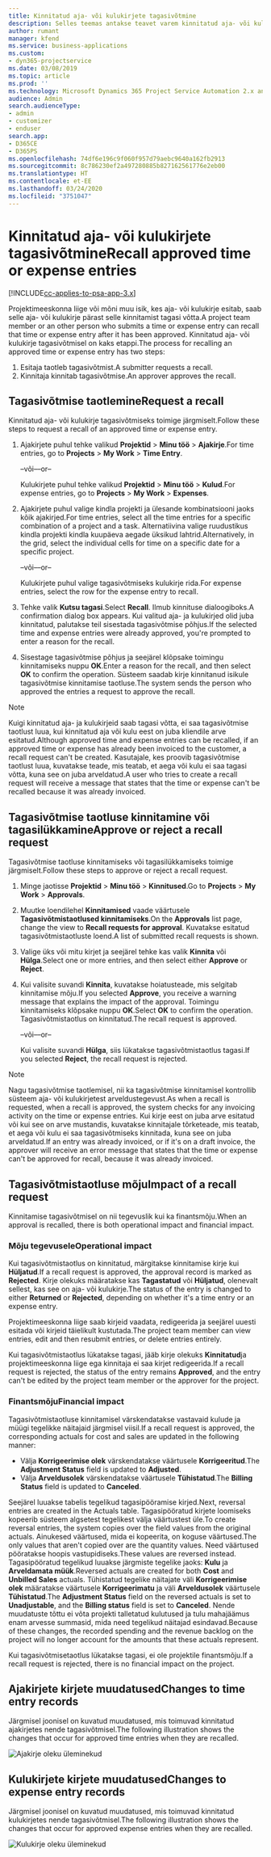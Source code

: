 ```yaml
---
title: Kinnitatud aja- või kulukirjete tagasivõtmine
description: Selles teemas antakse teavet varem kinnitatud aja- või kulukirjete tagasivõtmise kohta.
author: rumant
manager: kfend
ms.service: business-applications
ms.custom:
- dyn365-projectservice
ms.date: 03/08/2019
ms.topic: article
ms.prod: ''
ms.technology: Microsoft Dynamics 365 Project Service Automation 2.x and 3.x
audience: Admin
search.audienceType:
- admin
- customizer
- enduser
search.app:
- D365CE
- D365PS
ms.openlocfilehash: 74df6e196c9f060f957d79aebc9640a162fb2913
ms.sourcegitcommit: 8c786230ef2a497280885b827162561776e2eb00
ms.translationtype: HT
ms.contentlocale: et-EE
ms.lasthandoff: 03/24/2020
ms.locfileid: "3751047"
---
```

# <a name="recall-approved-time-or-expense-entries"></a><span data-ttu-id="18a79-103">Kinnitatud aja- või kulukirjete tagasivõtmine</span><span class="sxs-lookup"><span data-stu-id="18a79-103">Recall approved time or expense entries</span></span>

[!INCLUDE[cc-applies-to-psa-app-3.x](../includes/cc-applies-to-psa-app-3x.md)]

<span data-ttu-id="18a79-104">Projektimeeskonna liige või mõni muu isik, kes aja- või kulukirje esitab, saab selle aja- või kulukirje pärast selle kinnitamist tagasi võtta.</span><span class="sxs-lookup"><span data-stu-id="18a79-104">A project team member or an other person who submits a time or expense entry can recall that time or expense entry after it has been approved.</span></span> <span data-ttu-id="18a79-105">Kinnitatud aja- või kulukirje tagasivõtmisel on kaks etappi.</span><span class="sxs-lookup"><span data-stu-id="18a79-105">The process for recalling an approved time or expense entry has two steps:</span></span>

1. <span data-ttu-id="18a79-106">Esitaja taotleb tagasivõtmist.</span><span class="sxs-lookup"><span data-stu-id="18a79-106">A submitter requests a recall.</span></span>
2. <span data-ttu-id="18a79-107">Kinnitaja kinnitab tagasivõtmise.</span><span class="sxs-lookup"><span data-stu-id="18a79-107">An approver approves the recall.</span></span>

## <a name="request-a-recall"></a><span data-ttu-id="18a79-108">Tagasivõtmise taotlemine</span><span class="sxs-lookup"><span data-stu-id="18a79-108">Request a recall</span></span>

<span data-ttu-id="18a79-109">Kinnitatud aja- või kulukirje tagasivõtmiseks toimige järgmiselt.</span><span class="sxs-lookup"><span data-stu-id="18a79-109">Follow these steps to request a recall of an approved time or expense entry.</span></span>

1. <span data-ttu-id="18a79-110">Ajakirjete puhul tehke valikud **Projektid** \> **Minu töö** \> **Ajakirje**.</span><span class="sxs-lookup"><span data-stu-id="18a79-110">For time entries, go to **Projects** \> **My Work** \> **Time Entry**.</span></span>

    <span data-ttu-id="18a79-111">–või–</span><span class="sxs-lookup"><span data-stu-id="18a79-111">–or–</span></span>

    <span data-ttu-id="18a79-112">Kulukirjete puhul tehke valikud **Projektid** \> **Minu töö** \> **Kulud**.</span><span class="sxs-lookup"><span data-stu-id="18a79-112">For expense entries, go to **Projects** \> **My Work** \> **Expenses**.</span></span>

2. <span data-ttu-id="18a79-113">Ajakirjete puhul valige kindla projekti ja ülesande kombinatsiooni jaoks kõik ajakirjed.</span><span class="sxs-lookup"><span data-stu-id="18a79-113">For time entries, select all the time entries for a specific combination of a project and a task.</span></span> <span data-ttu-id="18a79-114">Alternatiivina valige ruudustikus kindla projekti kindla kuupäeva aegade üksikud lahtrid.</span><span class="sxs-lookup"><span data-stu-id="18a79-114">Alternatively, in the grid, select the individual cells for time on a specific date for a specific project.</span></span>

    <span data-ttu-id="18a79-115">–või–</span><span class="sxs-lookup"><span data-stu-id="18a79-115">–or–</span></span>

    <span data-ttu-id="18a79-116">Kulukirjete puhul valige tagasivõtmiseks kulukirje rida.</span><span class="sxs-lookup"><span data-stu-id="18a79-116">For expense entries, select the row for the expense entry to recall.</span></span>

3. <span data-ttu-id="18a79-117">Tehke valik **Kutsu tagasi**.</span><span class="sxs-lookup"><span data-stu-id="18a79-117">Select **Recall**.</span></span> <span data-ttu-id="18a79-118">Ilmub kinnituse dialoogiboks.</span><span class="sxs-lookup"><span data-stu-id="18a79-118">A confirmation dialog box appears.</span></span> <span data-ttu-id="18a79-119">Kui valitud aja- ja kulukirjed olid juba kinnitatud, palutakse teil sisestada tagasivõtmise põhjus.</span><span class="sxs-lookup"><span data-stu-id="18a79-119">If the selected time and expense entries were already approved, you're prompted to enter a reason for the recall.</span></span>
4. <span data-ttu-id="18a79-120">Sisestage tagasivõtmise põhjus ja seejärel klõpsake toimingu kinnitamiseks nuppu **OK**.</span><span class="sxs-lookup"><span data-stu-id="18a79-120">Enter a reason for the recall, and then select **OK** to confirm the operation.</span></span> <span data-ttu-id="18a79-121">Süsteem saadab kirje kinnitanud isikule tagasivõtmise kinnitamise taotluse.</span><span class="sxs-lookup"><span data-stu-id="18a79-121">The system sends the person who approved the entries a request to approve the recall.</span></span>

> [!NOTE]
> <span data-ttu-id="18a79-122">Kuigi kinnitatud aja- ja kulukirjeid saab tagasi võtta, ei saa tagasivõtmise taotlust luua, kui kinnitatud aja või kulu eest on juba kliendile arve esitatud.</span><span class="sxs-lookup"><span data-stu-id="18a79-122">Although approved time and expense entries can be recalled, if an approved time or expense has already been invoiced to the customer, a recall request can't be created.</span></span> <span data-ttu-id="18a79-123">Kasutajale, kes proovib tagasivõtmise taotlust luua, kuvatakse teade, mis teatab, et aega või kulu ei saa tagasi võtta, kuna see on juba arveldatud.</span><span class="sxs-lookup"><span data-stu-id="18a79-123">A user who tries to create a recall request will receive a message that states that the time or expense can't be recalled because it was already invoiced.</span></span>

## <a name="approve-or-reject-a-recall-request"></a><span data-ttu-id="18a79-124">Tagasivõtmise taotluse kinnitamine või tagasilükkamine</span><span class="sxs-lookup"><span data-stu-id="18a79-124">Approve or reject a recall request</span></span>

<span data-ttu-id="18a79-125">Tagasivõtmise taotluse kinnitamiseks või tagasilükkamiseks toimige järgmiselt.</span><span class="sxs-lookup"><span data-stu-id="18a79-125">Follow these steps to approve or reject a recall request.</span></span>

1. <span data-ttu-id="18a79-126">Minge jaotisse **Projektid** \> **Minu töö** \> **Kinnitused**.</span><span class="sxs-lookup"><span data-stu-id="18a79-126">Go to **Projects** \> **My Work** \> **Approvals**.</span></span>
2. <span data-ttu-id="18a79-127">Muutke loendilehel **Kinnitamised** vaade väärtusele **Tagasivõtmistaotlused kinnitamiseks**.</span><span class="sxs-lookup"><span data-stu-id="18a79-127">On the **Approvals** list page, change the view to **Recall requests for approval**.</span></span> <span data-ttu-id="18a79-128">Kuvatakse esitatud tagasivõtmistaotluste loend.</span><span class="sxs-lookup"><span data-stu-id="18a79-128">A list of submitted recall requests is shown.</span></span>
3. <span data-ttu-id="18a79-129">Valige üks või mitu kirjet ja seejärel tehke kas valik **Kinnita** või **Hülga**.</span><span class="sxs-lookup"><span data-stu-id="18a79-129">Select one or more entries, and then select either **Approve** or **Reject**.</span></span>
4. <span data-ttu-id="18a79-130">Kui valisite suvandi **Kinnita**, kuvatakse hoiatusteade, mis selgitab kinnitamise mõju.</span><span class="sxs-lookup"><span data-stu-id="18a79-130">If you selected **Approve**, you receive a warning message that explains the impact of the approval.</span></span> <span data-ttu-id="18a79-131">Toimingu kinnitamiseks klõpsake nuppu **OK**.</span><span class="sxs-lookup"><span data-stu-id="18a79-131">Select **OK** to confirm the operation.</span></span> <span data-ttu-id="18a79-132">Tagasivõtmistaotlus on kinnitatud.</span><span class="sxs-lookup"><span data-stu-id="18a79-132">The recall request is approved.</span></span>

    <span data-ttu-id="18a79-133">–või–</span><span class="sxs-lookup"><span data-stu-id="18a79-133">–or–</span></span>

    <span data-ttu-id="18a79-134">Kui valisite suvandi **Hülga**, siis lükatakse tagasivõtmistaotlus tagasi.</span><span class="sxs-lookup"><span data-stu-id="18a79-134">If you selected **Reject**, the recall request is rejected.</span></span>

> [!NOTE]
> <span data-ttu-id="18a79-135">Nagu tagasivõtmise taotlemisel, nii ka tagasivõtmise kinnitamisel kontrollib süsteem aja- või kulukirjetest arveldustegevust.</span><span class="sxs-lookup"><span data-stu-id="18a79-135">As when a recall is requested, when a recall is approved, the system checks for any invoicing activity on the time or expense entries.</span></span> <span data-ttu-id="18a79-136">Kui kirje eest on juba arve esitatud või kui see on arve mustandis, kuvatakse kinnitajale tõrketeade, mis teatab, et aega või kulu ei saa tagasivõtmiseks kinnitada, kuna see on juba arveldatud.</span><span class="sxs-lookup"><span data-stu-id="18a79-136">If an entry was already invoiced, or if it's on a draft invoice, the approver will receive an error message that states that the time or expense can't be approved for recall, because it was already invoiced.</span></span>

## <a name="impact-of-a-recall-request"></a><span data-ttu-id="18a79-137">Tagasivõtmistaotluse mõju</span><span class="sxs-lookup"><span data-stu-id="18a79-137">Impact of a recall request</span></span>

<span data-ttu-id="18a79-138">Kinnitamise tagasivõtmisel on nii tegevuslik kui ka finantsmõju.</span><span class="sxs-lookup"><span data-stu-id="18a79-138">When an approval is recalled, there is both operational impact and financial impact.</span></span>

### <a name="operational-impact"></a><span data-ttu-id="18a79-139">Mõju tegevusele</span><span class="sxs-lookup"><span data-stu-id="18a79-139">Operational impact</span></span>

<span data-ttu-id="18a79-140">Kui tagasivõtmistaotlus on kinnitatud, märgitakse kinnitamise kirje kui **Hüljatud**.</span><span class="sxs-lookup"><span data-stu-id="18a79-140">If a recall request is approved, the approval record is marked as **Rejected**.</span></span> <span data-ttu-id="18a79-141">Kirje olekuks määratakse kas **Tagastatud** või **Hüljatud**, olenevalt sellest, kas see on aja- või kulukirje.</span><span class="sxs-lookup"><span data-stu-id="18a79-141">The status of the entry is changed to either **Returned** or **Rejected**, depending on whether it's a time entry or an expense entry.</span></span>

<span data-ttu-id="18a79-142">Projektimeeskonna liige saab kirjeid vaadata, redigeerida ja seejärel uuesti esitada või kirjeid täielikult kustutada.</span><span class="sxs-lookup"><span data-stu-id="18a79-142">The project team member can view entries, edit and then resubmit entries, or delete entries entirely.</span></span>

<span data-ttu-id="18a79-143">Kui tagasivõtmistaotlus lükatakse tagasi, jääb kirje olekuks **Kinnitatud**ja projektimeeskonna liige ega kinnitaja ei saa kirjet redigeerida.</span><span class="sxs-lookup"><span data-stu-id="18a79-143">If a recall request is rejected, the status of the entry remains **Approved**, and the entry can't be edited by the project team member or the approver for the project.</span></span>

### <a name="financial-impact"></a><span data-ttu-id="18a79-144">Finantsmõju</span><span class="sxs-lookup"><span data-stu-id="18a79-144">Financial impact</span></span>

<span data-ttu-id="18a79-145">Tagasivõtmistaotluse kinnitamisel värskendatakse vastavaid kulude ja müügi tegelikke näitajaid järgmisel viisil.</span><span class="sxs-lookup"><span data-stu-id="18a79-145">If a recall request is approved, the corresponding actuals for cost and sales are updated in the following manner:</span></span>

- <span data-ttu-id="18a79-146">Välja **Korrigeerimise olek** värskendatakse väärtusele **Korrigeeritud**.</span><span class="sxs-lookup"><span data-stu-id="18a79-146">The **Adjustment Status** field is updated to **Adjusted**.</span></span>
- <span data-ttu-id="18a79-147">Välja **Arveldusolek** värskendatakse väärtusele **Tühistatud**.</span><span class="sxs-lookup"><span data-stu-id="18a79-147">The **Billing Status** field is updated to **Canceled**.</span></span>

<span data-ttu-id="18a79-148">Seejärel luuakse tabelis tegelikud tagasipööramise kirjed.</span><span class="sxs-lookup"><span data-stu-id="18a79-148">Next, reversal entries are created in the Actuals table.</span></span> <span data-ttu-id="18a79-149">Tagasipööratud kirjete loomiseks kopeerib süsteem algsetest tegelikest välja väärtustest üle.</span><span class="sxs-lookup"><span data-stu-id="18a79-149">To create reversal entries, the system copies over the field values from the original actuals.</span></span> <span data-ttu-id="18a79-150">Ainukesed väärtused, mida ei kopeerita, on koguse väärtused.</span><span class="sxs-lookup"><span data-stu-id="18a79-150">The only values that aren't copied over are the quantity values.</span></span> <span data-ttu-id="18a79-151">Need väärtused pööratakse hoopis vastupidiseks.</span><span class="sxs-lookup"><span data-stu-id="18a79-151">These values are reversed instead.</span></span> <span data-ttu-id="18a79-152">Tagasipööratud tegelikud luuakse järgmiste tegelike jaoks: **Kulu** ja **Arveldamata müük**.</span><span class="sxs-lookup"><span data-stu-id="18a79-152">Reversed actuals are created for both **Cost** and **Unbilled Sales** actuals.</span></span> <span data-ttu-id="18a79-153">Tühistatud tegelike näitajate väli **Korrigeerimise olek** määratakse väärtusele **Korrigeerimatu** ja väli **Arveldusolek** väärtusele **Tühistatud**.</span><span class="sxs-lookup"><span data-stu-id="18a79-153">The **Adjustment Status** field on the reversed actuals is set to **Unadjustable**, and the **Billing status** field is set to **Canceled**.</span></span> <span data-ttu-id="18a79-154">Nende muudatuste tõttu ei võta projekti talletatud kulutused ja tulu mahajäämus enam arvesse summasid, mida need tegelikud näitajad esindavad.</span><span class="sxs-lookup"><span data-stu-id="18a79-154">Because of these changes, the recorded spending and the revenue backlog on the project will no longer account for the amounts that these actuals represent.</span></span>

<span data-ttu-id="18a79-155">Kui tagasivõtmisetaotlus lükatakse tagasi, ei ole projektile finantsmõju.</span><span class="sxs-lookup"><span data-stu-id="18a79-155">If a recall request is rejected, there is no financial impact on the project.</span></span>

## <a name="changes-to-time-entry-records"></a><span data-ttu-id="18a79-156">Ajakirjete kirjete muudatused</span><span class="sxs-lookup"><span data-stu-id="18a79-156">Changes to time entry records</span></span>

<span data-ttu-id="18a79-157">Järgmisel joonisel on kuvatud muudatused, mis toimuvad kinnitatud ajakirjetes nende tagasivõtmisel.</span><span class="sxs-lookup"><span data-stu-id="18a79-157">The following illustration shows the changes that occur for approved time entries when they are recalled.</span></span>

![Ajakirje oleku üleminekud](media/TimeEntryStateTransitions.png)

## <a name="changes-to-expense-entry-records"></a><span data-ttu-id="18a79-159">Kulukirjete kirjete muudatused</span><span class="sxs-lookup"><span data-stu-id="18a79-159">Changes to expense entry records</span></span>

<span data-ttu-id="18a79-160">Järgmisel joonisel on kuvatud muudatused, mis toimuvad kinnitatud kulukirjetes nende tagasivõtmisel.</span><span class="sxs-lookup"><span data-stu-id="18a79-160">The following illustration shows the changes that occur for approved expense entries when they are recalled.</span></span>

![Kulukirje oleku üleminekud](media/ExpenseEntryStateTransitions.png)
